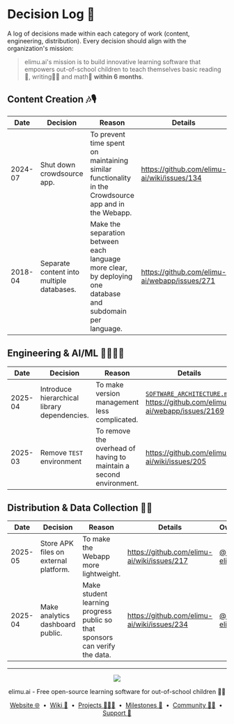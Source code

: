 # Decision Log 📃

A log of decisions made within each category of work (content, engineering, distribution). Every decision should align with the organization's mission:

> elimu.ai's mission is to build innovative learning software that empowers out-of-school children to teach themselves basic reading📖, writing✍🏽 and math🔢 **within 6 months**.

## Content Creation 🎶🎙️

| Date | Decision | Reason | Details | Owner |
| -------- | ------- | ------- | ------- | ------- |
| 2024-07 | Shut down crowdsource app. | To prevent time spent on maintaining similar functionality in the Crowdsource app and in the Webapp. | https://github.com/elimu-ai/wiki/issues/134 | [@jo-elimu](https://github.com/jo-elimu) |
| 2018-04 | Separate content into multiple databases. | Make the separation between each language more clear, by deploying one database and subdomain per language. | https://github.com/elimu-ai/webapp/issues/271 | [@jo-elimu](https://github.com/jo-elimu) |

## Engineering & AI/ML 👩🏽‍💻📱

| Date | Decision | Reason | Details | Owner |
| -------- | ------- | ------- | ------- | ------- |
| 2025-04 | Introduce hierarchical library dependencies. | To make version management less complicated. | [`SOFTWARE_ARCHITECTURE.md`](https://github.com/elimu-ai/wiki/blob/main/SOFTWARE_ARCHITECTURE.md#library-dependencies), https://github.com/elimu-ai/webapp/issues/2169 | [@jo-elimu](https://github.com/jo-elimu) |
| 2025-03 | Remove `TEST` environment | To remove the overhead of having to maintain a second environment. | https://github.com/elimu-ai/wiki/issues/205 |  [@jo-elimu](https://github.com/jo-elimu) |

## Distribution & Data Collection 🛵💨

| Date | Decision | Reason | Details | Owner |
| -------- | ------- | ------- | ------- | ------- |
| 2025-05 | Store APK files on external platform. | To make the Webapp more lightweight. | https://github.com/elimu-ai/wiki/issues/217 | [@jo-elimu](https://github.com/jo-elimu) |
| 2025-04 | Make analytics dashboard public. | Make student learning progress public so that sponsors can verify the data. | https://github.com/elimu-ai/wiki/issues/234 | [@jo-elimu](https://github.com/jo-elimu) |

---

<p align="center">
  <img src="https://github.com/elimu-ai/webapp/blob/main/src/main/webapp/static/img/logo-text-256x78.png" />
</p>
<p align="center">
  elimu.ai - Free open-source learning software for out-of-school children 🚀✨
</p>
<p align="center">
  <a href="https://elimu.ai">Website 🌐</a>
  &nbsp;•&nbsp;
  <a href="https://github.com/elimu-ai/wiki#readme">Wiki 📃</a>
  &nbsp;•&nbsp;
  <a href="https://github.com/orgs/elimu-ai/projects?query=is%3Aopen">Projects 👩🏽‍💻</a>
  &nbsp;•&nbsp;
  <a href="https://github.com/elimu-ai/wiki/milestones">Milestones 🎯</a>
  &nbsp;•&nbsp;
  <a href="https://github.com/elimu-ai/wiki#open-source-community">Community 👋🏽</a>
  &nbsp;•&nbsp;
  <a href="https://www.drips.network/app/drip-lists/41305178594442616889778610143373288091511468151140966646158126636698">Support 💜</a>
</p>
